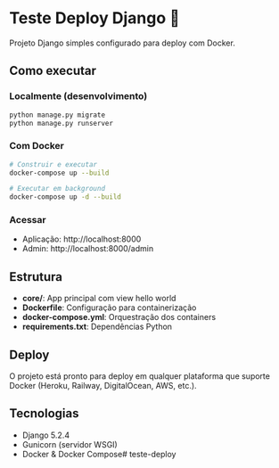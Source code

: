 # Teste Deploy Django 🚀

Projeto Django simples configurado para deploy com Docker.

## Como executar

### Localmente (desenvolvimento)
```bash
python manage.py migrate
python manage.py runserver
```

### Com Docker
```bash
# Construir e executar
docker-compose up --build

# Executar em background
docker-compose up -d --build
```

### Acessar
- Aplicação: http://localhost:8000
- Admin: http://localhost:8000/admin

## Estrutura
- **core/**: App principal com view hello world
- **Dockerfile**: Configuração para containerização
- **docker-compose.yml**: Orquestração dos containers
- **requirements.txt**: Dependências Python

## Deploy
O projeto está pronto para deploy em qualquer plataforma que suporte Docker (Heroku, Railway, DigitalOcean, AWS, etc.).

## Tecnologias
- Django 5.2.4
- Gunicorn (servidor WSGI)
- Docker & Docker Compose#   t e s t e - d e p l o y  
 